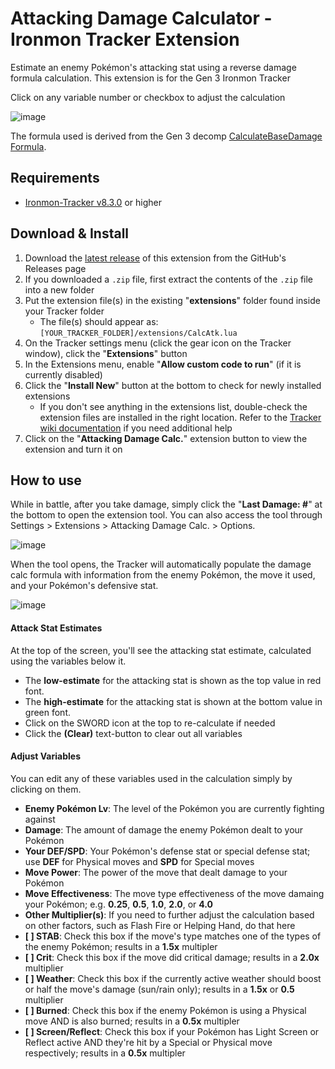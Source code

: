 # Attacking Damage Calculator - Ironmon Tracker Extension
Estimate an enemy Pokémon's attacking stat using a reverse damage formula calculation. This extension is for the Gen 3 Ironmon Tracker

Click on any variable number or checkbox to adjust the calculation

![image](https://github.com/UTDZac/CalcAtk-IronmonExtension/assets/4258818/0216b807-9c95-4558-8c83-6d8f1a05529a)

The formula used is derived from the Gen 3 decomp [CalculateBaseDamage Formula](https://github.com/pret/pokefirered/blob/23dd3372467922069777addeb37b220f2e25d7e5/src/pokemon.c#L2385-L2649).

## Requirements
- [Ironmon-Tracker v8.3.0](https://github.com/besteon/Ironmon-Tracker) or higher

## Download & Install
1) Download the [latest release](https://github.com/UTDZac/CalcAtk-IronmonExtension/releases/latest) of this extension from the GitHub's Releases page
2) If you downloaded a `.zip` file, first extract the contents of the `.zip` file into a new folder
3) Put the extension file(s) in the existing "**extensions**" folder found inside your Tracker folder
   - The file(s) should appear as: `[YOUR_TRACKER_FOLDER]/extensions/CalcAtk.lua`
4) On the Tracker settings menu (click the gear icon on the Tracker window), click the "**Extensions**" button
5) In the Extensions menu, enable "**Allow custom code to run**" (if it is currently disabled)
6) Click the "**Install New**" button at the bottom to check for newly installed extensions
   - If you don't see anything in the extensions list, double-check the extension files are installed in the right location. Refer to the [Tracker wiki documentation](https://github.com/besteon/Ironmon-Tracker/wiki/Tracker-Add-ons#install-and-setup-1) if you need additional help
7) Click on the "**Attacking Damage Calc.**" extension button to view the extension and turn it on

## How to use
While in battle, after you take damage, simply click the "**Last Damage: #**" at the bottom to open the extension tool. You can also access the tool through Settings > Extensions > Attacking Damage Calc. > Options.

![image](https://github.com/UTDZac/CalcAtk-IronmonExtension/assets/4258818/a57929d1-798f-4507-9d6d-ee058e27d353)

When the tool opens, the Tracker will automatically populate the damage calc formula with information from the enemy Pokémon, the move it used, and your Pokémon's defensive stat.

![image](https://github.com/UTDZac/CalcAtk-IronmonExtension/assets/4258818/861b5560-33bb-4daf-ab73-30f027d0bf91)

#### Attack Stat Estimates
At the top of the screen, you'll see the attacking stat estimate, calculated using the variables below it.
- The **low-estimate** for the attacking stat is shown as the top value in red font.
- The **high-estimate** for the attacking stat is shown at the bottom value in green font.
- Click on the SWORD icon at the top to re-calculate if needed
- Click the **(Clear)** text-button to clear out all variables

#### Adjust Variables
You can edit any of these variables used in the calculation simply by clicking on them.

- **Enemy Pokémon Lv**: The level of the Pokémon you are currently fighting against
- **Damage**: The amount of damage the enemy Pokémon dealt to your Pokémon
- **Your DEF/SPD**: Your Pokémon's defense stat or special defense stat; use **DEF** for Physical moves and **SPD** for Special moves
- **Move Power**: The power of the move that dealt damage to your Pokémon
- **Move Effectiveness**: The move type effectiveness of the move damaing your Pokémon; e.g. **0.25**, **0.5**, **1.0**, **2.0**, or **4.0**
- **Other Multiplier(s)**: If you need to further adjust the calculation based on other factors, such as Flash Fire or Helping Hand, do that here
- **[ ] STAB**: Check this box if the move's type matches one of the types of the enemy Pokémon; results in a **1.5x** multipler
- **[ ] Crit**: Check this box if the move did critical damage; results in a **2.0x** multiplier
- **[ ] Weather**: Check this box if the currently active weather should boost or half the move's damage (sun/rain only); results in a **1.5x** or **0.5** multiplier
- **[ ] Burned**: Check this box if the enemy Pokémon is using a Physical move AND is also burned; results in a **0.5x** multipler
- **[ ] Screen/Reflect**: Check this box if your Pokémon has Light Screen or Reflect active AND they're hit by a Special or Physical move respectively; results in a **0.5x** multipler


